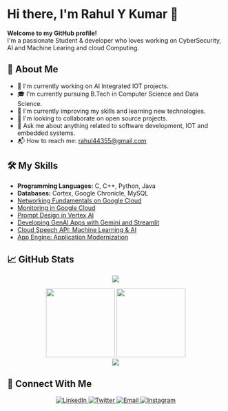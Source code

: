 # Hi there, I'm Rahul Y Kumar 👋

**Welcome to my GitHub profile!**<br>
I'm a passionate Student & developer who loves working on CyberSecurity, AI and Machine Learing and cloud Computing. 

## 🚀 About Me

- 🔐 I'm currently working on AI Integrated IOT projects.
- 🎓 I'm currently pursuing B.Tech in Computer Science and Data Science.
- 🌱 I'm currently improving my skills and learning new technologies.
- 👬 I'm looking to collaborate on open source projects.
- 💬 Ask me about anything related to software development, IOT and embedded systems.
- 📬 How to reach me: rahul44355@gmail.com  

## 🛠️ My Skills

- <B> Programming Languages:</B> C, C++, Python, Java
- <B> Databases:</B> Cortex, Google Chronicle, MySQL
- [Networking Fundamentals on Google Cloud](https://www.cloudskillsboost.google/public_profiles/b923aaf2-a277-42d5-8def-02a2be7719c4/badges/12837148)
- [Monitoring in Google Cloud](https://www.cloudskillsboost.google/public_profiles/b923aaf2-a277-42d5-8def-02a2be7719c4/badges/12834848)
- [Prompt Design in Vertex AI](https://www.cloudskillsboost.google/public_profiles/b923aaf2-a277-42d5-8def-02a2be7719c4/badges/12890351)
- [Developing GenAI Apps with Gemini and Streamlit](https://www.cloudskillsboost.google/public_profiles/b923aaf2-a277-42d5-8def-02a2be7719c4/badges/12898179)
- [Cloud Speech API: Machine Learning & AI](https://www.cloudskillsboost.google/public_profiles/b923aaf2-a277-42d5-8def-02a2be7719c4/badges/12797021)
- [App Engine: Application Modernization](https://www.cloudskillsboost.google/public_profiles/b923aaf2-a277-42d5-8def-02a2be7719c4/badges/12795793)

## 📈 GitHub Stats

<p align="center">
  <img src="https://github-profile-trophy.vercel.app/?username=Rahul-Y-Kumar&theme=tokyonight&no-frame=true&row=1&column=7&margin-w=15&margin-h=15" />
</p>

<div align="center">
<img src="https://github-readme-stats.vercel.app/api?username=Rahul-Y-Kumar&show_icons=true&theme=github_dark" height="160" />
<img src="https://github-readme-stats.vercel.app/api/top-langs/?username=Rahul-Y-Kumar&layout=compact&theme=github_dark" height="160" />
</div>

<div align="center">
<img src="https://streak-stats.demolab.com?user=Rahul-Y-Kumar&theme=dark&border_radius=5&stroke=999999&border=999999&background=0d1117" />
</div>

## 🔗 Connect With Me

<p align="center">
  <a href="https://www.linkedin.com/in/rahul-y-kumar-3770b732a" target="_blank">
    <img src="https://img.shields.io/badge/LinkedIn-%230077B5.svg?&style=for-the-badge&logo=linkedin&logoColor=white" alt="LinkedIn"/>
  </a>
  <a href="https://x.com/RahulKumar44355" target="_blank">
    <img src="https://img.shields.io/badge/Twitter-%231DA1F2.svg?&style=for-the-badge&logo=twitter&logoColor=white" alt="Twitter"/>
  </a>
  <a href="mailto:rahul44355@gmail.com" target="_blank">
    <img src="https://img.shields.io/badge/Email-D14836?style=for-the-badge&logo=gmail&logoColor=white" alt="Email"/>
  </a>
  <a href="https://www.instagram.com/rahul_y_796" target="_blank">
    <img src="https://img.shields.io/badge/Instagram-%23E4405F.svg?&style=for-the-badge&logo=instagram&logoColor=white" alt="Instagram"/>
  </a>
</p>









  


